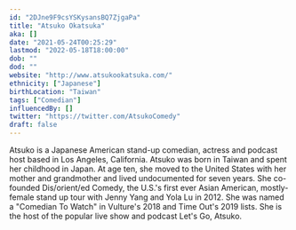 ```yaml
---
id: "2DJne9F9csYSKysansBQ7ZjgaPa"
title: "Atsuko Okatsuka"
aka: []
date: "2021-05-24T00:25:29"
lastmod: "2022-05-18T18:00:00"
dob: ""
dod: ""
website: "http://www.atsukookatsuka.com/"
ethnicity: ["Japanese"]
birthLocation: "Taiwan"
tags: ["Comedian"]
influencedBy: []
twitter: "https://twitter.com/AtsukoComedy"
draft: false
---
```


Atsuko is a Japanese American stand-up comedian, actress and podcast host based
in Los Angeles, California. Atsuko was born in Taiwan and spent her childhood in
Japan. At age ten, she moved to the United States with her mother and
grandmother and lived undocumented for seven years. She co-founded Dis/orient/ed
Comedy, the U.S.'s first ever Asian American, mostly-female stand up tour with
Jenny Yang and Yola Lu in 2012. She was named a "Comedian To Watch" in Vulture's
2018 and Time Out's 2019 lists. She is the host of the popular live show and
podcast Let's Go, Atsuko.
